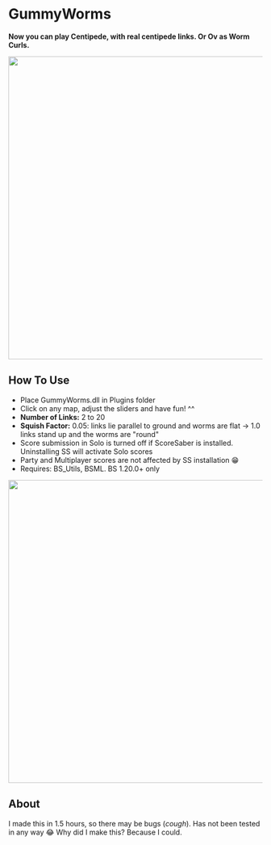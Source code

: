 # GummyWorms

**Now you can play Centipede, with real centipede links. Or Ov as Worm Curls.**

<p><img src="https://github.com/zeph-yr/GummyWorms/blob/master/Screenshots/worms_2.png" width="600"/></p>

## How To Use
- Place GummyWorms.dll in Plugins folder
- Click on any map, adjust the sliders and have fun! ^^
- **Number of Links:** 2 to 20
- **Squish Factor:** 0.05: links lie parallel to ground and worms are flat -> 1.0 links stand up and the worms are "round"
- Score submission in Solo is turned off if ScoreSaber is installed. Uninstalling SS will activate Solo scores
- Party and Multiplayer scores are not affected by SS installation 😁
- Requires: BS_Utils, BSML. BS 1.20.0+ only

<p><img src="https://github.com/zeph-yr/GummyWorms/blob/master/Screenshots/worms_4.png" width="600"/></p>

## About
I made this in 1.5 hours, so there may be bugs (*cough*). Has not been tested in any way 😂 Why did I make this? Because I could.
